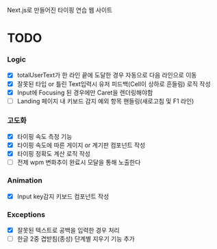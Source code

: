 Next.js로 만들어진 타이핑 연습 웹 사이트

# TODO 
### Logic
 - [x] totalUserText가 한 라인 끝에 도달한 경우 자동으로 다음 라인으로 이동
 - [x] 잘못된 타입 or 틀린 Text입력시 유저 피드백(Cell이 상하로 흔들림) 로직 작성
 - [x] Input에 Focusing 된 경우에만 Caret을 렌더링해야함
 - [ ] Landing 페이지 내 키보드 감지 예외 항목 핸들링(새로고침 및 F1 라인)

### 고도화
 - [x] 타이핑 속도 측정 기능
 - [x] 타이핑 속도에 따른 게이지 or 계기판 컴포넌트 작성
 - [x] 타이핑 정확도 계산 로직 작성 
 - [ ] 전제 wpm 변화추이 완료시 모달을 통해 노출한다 

### Animation
 - [x] Input key감지 키보드 컴포넌트 작성

### Exceptions
 - [x] 잘못된 텍스트로 공백을 입력한 경우 처리
 - [ ] 한글 2중 겹받침(종성) 단계별 지우기 기능 추가